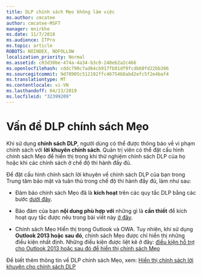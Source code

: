 ```yaml
---
title: DLP chính sách Mẹo không làm việc
ms.author: cmcatee
author: cmcatee-MSFT
manager: mnirkhe
ms.date: 11/7/2018
ms.audience: ITPro
ms.topic: article
ROBOTS: NOINDEX, NOFOLLOW
localization_priority: Normal
ms.assetid: c03d30be-474a-4a34-b3c0-240eb2a2c466
ms.openlocfilehash: cddc790c7ad64cb917fb91df9fcdb60fd22bb306
ms.sourcegitcommit: 9d78905c512192ffc4675468abd2efc5f2e4baf4
ms.translationtype: MT
ms.contentlocale: vi-VN
ms.lasthandoff: 04/23/2019
ms.locfileid: "32399209"
---
```

# <a name="dlp-policy-tip-issues"></a>Vấn đề DLP chính sách Mẹo

Khi sử dụng **chính sách DLP**, người dùng có thể được thông báo về vi phạm chính sách với **lời khuyên chính sách**. Quản trị viên có thể đặt cấu hình chính sách Mẹo để hiển thị trong khi thử nghiệm chính sách DLP của họ hoặc khi các chính sách ở chế độ thi hành đầy đủ. 
  
Để đặt cấu hình chính sách lời khuyên về chính sách DLP của bạn trong Trung tâm bảo mật và tuân thủ trong chế độ thi hành đầy đủ, làm như sau:
  
- Đảm bảo chính sách Mẹo đã là **kích hoạt** trên các quy tắc DLP bằng các bước [dưới đây](https://docs.microsoft.com/office365/securitycompliance/use-notifications-and-policy-tips).
    
- Bảo đảm của bạn **nội dung phù hợp với** những gì là **cần thiết** để kích hoạt quy tắc được nêu trong bài viết này [ở đây](https://docs.microsoft.com/office365/securitycompliance/what-the-sensitive-information-types-look-for).
    
- Chính sách Mẹo Hiển thị trong Outlook và OWA. Tuy nhiên, khi sử dụng **Outlook 2013 hoặc sau đó**, chính sách Mẹo được chỉ hiển thị những điều kiện nhất định. Những điều kiện được liệt kê ở đây: [điều kiện hỗ trợ cho Outlook 2013 hoặc sau đó để hiển thị chính sách Mẹo](https://docs.microsoft.com/office365/securitycompliance/use-notifications-and-policy-tips#outlook-2013-and-later-supports-showing-policy-tips-for-only-some-conditions)
    
Để biết thêm thông tin về DLP chính sách Mẹo, xem: [Hiển thị chính sách lời khuyên cho chính sách DLP](https://docs.microsoft.com/office365/securitycompliance/use-notifications-and-policy-tips)
  

